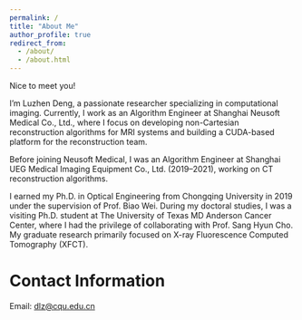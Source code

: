 ```yaml
---
permalink: /
title: "About Me"
author_profile: true
redirect_from: 
  - /about/
  - /about.html
---
```


Nice to meet you!

I’m Luzhen Deng, a passionate researcher specializing in computational imaging. Currently, I work as an Algorithm Engineer at Shanghai Neusoft Medical Co., Ltd., where I focus on developing non-Cartesian reconstruction algorithms for MRI systems and building a CUDA-based platform for the reconstruction team.

Before joining Neusoft Medical, I was an Algorithm Engineer at Shanghai UEG Medical Imaging Equipment Co., Ltd. (2019–2021), working on CT reconstruction algorithms.

I earned my Ph.D. in Optical Engineering from Chongqing University in 2019 under the supervision of Prof. Biao Wei. During my doctoral studies, I was a visiting Ph.D. student at The University of Texas MD Anderson Cancer Center, where I had the privilege of collaborating with Prof. Sang Hyun Cho. My graduate research primarily focused on X-ray Fluorescence Computed Tomography (XFCT).

Contact Information
======
Email: dlz@cqu.edu.cn
